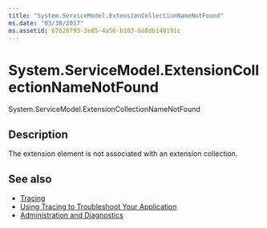 ```yaml
---
title: "System.ServiceModel.ExtensionCollectionNameNotFound"
ms.date: "03/30/2017"
ms.assetid: 67b26f93-2e85-4a56-b103-6e8db149191c
---
```

# System.ServiceModel.ExtensionCollectionNameNotFound
System.ServiceModel.ExtensionCollectionNameNotFound  
  
## Description  
 The extension element is not associated with an extension collection.  
  
## See also
- [Tracing](../../../../../docs/framework/wcf/diagnostics/tracing/index.md)
- [Using Tracing to Troubleshoot Your Application](../../../../../docs/framework/wcf/diagnostics/tracing/using-tracing-to-troubleshoot-your-application.md)
- [Administration and Diagnostics](../../../../../docs/framework/wcf/diagnostics/index.md)

